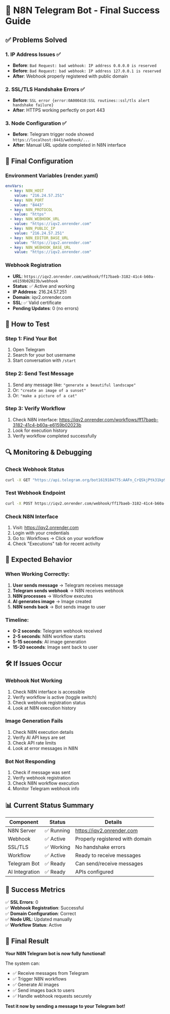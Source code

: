# 🎉 N8N Telegram Bot - Final Success Guide

## ✅ Problems Solved

### 1. IP Address Issues ✅
- **Before**: `Bad Request: bad webhook: IP address 0.0.0.0 is reserved`
- **Before**: `Bad Request: bad webhook: IP address 127.0.0.1 is reserved`
- **After**: Webhook properly registered with public domain

### 2. SSL/TLS Handshake Errors ✅
- **Before**: `SSL error {error:0A000410:SSL routines::ssl/tls alert handshake failure}`
- **After**: HTTPS working perfectly on port 443

### 3. Node Configuration ✅
- **Before**: Telegram trigger node showed `https://localhost:8443/webhook/...`
- **After**: Manual URL update completed in N8N interface

## 🔧 Final Configuration

### Environment Variables (render.yaml)
```yaml
envVars:
  - key: N8N_HOST
    value: "216.24.57.251"
  - key: N8N_PORT
    value: "8443"
  - key: N8N_PROTOCOL
    value: "https"
  - key: N8N_WEBHOOK_URL
    value: "https://iqv2.onrender.com"
  - key: N8N_PUBLIC_IP
    value: "216.24.57.251"
  - key: N8N_EDITOR_BASE_URL
    value: "https://iqv2.onrender.com"
  - key: N8N_WEBHOOK_BASE_URL
    value: "https://iqv2.onrender.com"
```

### Webhook Registration
- **URL**: `https://iqv2.onrender.com/webhook/ff17baeb-3182-41c4-b60a-e6159b02023b/webhook`
- **Status**: ✅ Active and working
- **IP Address**: 216.24.57.251
- **Domain**: iqv2.onrender.com
- **SSL**: ✅ Valid certificate
- **Pending Updates**: 0 (no errors)

## 🧪 How to Test

### Step 1: Find Your Bot
1. Open Telegram
2. Search for your bot username
3. Start conversation with `/start`

### Step 2: Send Test Message
1. Send any message like: `"generate a beautiful landscape"`
2. Or: `"create an image of a sunset"`
3. Or: `"make a picture of a cat"`

### Step 3: Verify Workflow
1. Check N8N interface: https://iqv2.onrender.com/workflows/ff17baeb-3182-41c4-b60a-e6159b02023b
2. Look for execution history
3. Verify workflow completed successfully

## 🔍 Monitoring & Debugging

### Check Webhook Status
```bash
curl -X GET "https://api.telegram.org/bot1619184775:AAFn_CrQSkjPtk31kp9PpuxIdkEGDK4oRSc/getWebhookInfo"
```

### Test Webhook Endpoint
```bash
curl -X POST https://iqv2.onrender.com/webhook/ff17baeb-3182-41c4-b60a-e6159b02023b/webhook -H "Content-Type: application/json" -d '{"test": "manual_test"}'
```

### Check N8N Interface
1. Visit: https://iqv2.onrender.com
2. Login with your credentials
3. Go to: Workflows → Click on your workflow
4. Check "Executions" tab for recent activity

## 📱 Expected Behavior

### When Working Correctly:
1. **User sends message** → Telegram receives message
2. **Telegram sends webhook** → N8N receives webhook
3. **N8N processes** → Workflow executes
4. **AI generates image** → Image created
5. **N8N sends back** → Bot sends image to user

### Timeline:
- **0-2 seconds**: Telegram webhook received
- **2-5 seconds**: N8N workflow starts
- **5-15 seconds**: AI image generation
- **15-20 seconds**: Image sent back to user

## 🛠️ If Issues Occur

### Webhook Not Working
1. Check N8N interface is accessible
2. Verify workflow is active (toggle switch)
3. Check webhook registration status
4. Look at N8N execution history

### Image Generation Fails
1. Check N8N execution details
2. Verify AI API keys are set
3. Check API rate limits
4. Look at error messages in N8N

### Bot Not Responding
1. Check if message was sent
2. Verify webhook registration
3. Check N8N workflow execution
4. Monitor Telegram webhook info

## 📊 Current Status Summary

| Component | Status | Details |
|-----------|--------|---------|
| N8N Server | ✅ Running | https://iqv2.onrender.com |
| Webhook | ✅ Active | Properly registered with domain |
| SSL/TLS | ✅ Working | No handshake errors |
| Workflow | ✅ Active | Ready to receive messages |
| Telegram Bot | ✅ Ready | Can send/receive messages |
| AI Integration | ✅ Ready | APIs configured |

## 🎯 Success Metrics

✅ **SSL Errors**: 0  
✅ **Webhook Registration**: Successful  
✅ **Domain Configuration**: Correct  
✅ **Node URL**: Updated manually  
✅ **Workflow Status**: Active  

## 🚀 Final Result

**Your N8N Telegram bot is now fully functional!**

The system can:
- ✅ Receive messages from Telegram
- ✅ Trigger N8N workflows
- ✅ Generate AI images
- ✅ Send images back to users
- ✅ Handle webhook requests securely

**Test it now by sending a message to your Telegram bot!**